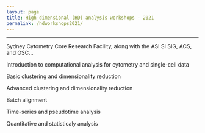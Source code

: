 ```yaml
---
layout: page
title: High-dimensional (HD) analysis workshops - 2021
permalink: /hdworkshops2021/
---
```


---

Sydney Cytometry Core Research Facility, along with the ASI SI SIG, ACS, and OSC...


Introduction to computational analysis for cytometry and single-cell data

Basic clustering and dimensionality reduction

Advanced clustering and dimensionality reduction

Batch alignment

Time-series and pseudotime analysis

Quantitative and statisticaly analysis
